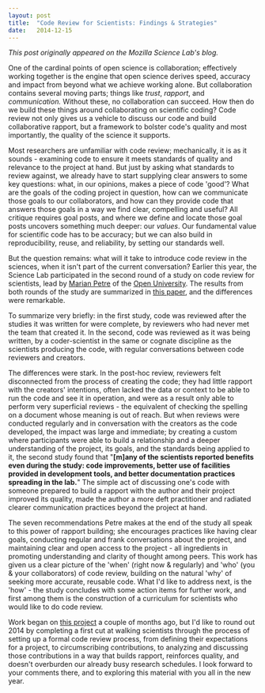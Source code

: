 ```yaml
---
layout: post
title:  "Code Review for Scientists: Findings & Strategies"
date:   2014-12-15
---
```


*This post originally appeared on the Mozilla Science Lab's blog.*

One of the cardinal points of open science is collaboration; effectively working together is the engine that open science derives speed, accuracy and impact from beyond what we achieve working alone. But collaboration contains several moving parts; things like <em>trust</em>, <em>rapport</em>, and <em>communication. </em>Without these, no collaboration can succeed. How then do we build these things around collaborating on scientific coding? Code review not only gives us a vehicle to discuss our code and build collaborative rapport, but a framework to bolster code's quality and most importantly, the quality of the science it supports.

Most researchers are unfamiliar with code review; mechanically, it is as it sounds - examining code to ensure it meets standards of quality and relevance to the project at hand. But just by asking what standards to review against, we already have to start supplying clear answers to some key questions: what, in our opinions, makes a piece of code 'good'? What are the goals of the coding project in question, how can we communicate those goals to our collaborators, and how can they provide code that answers those goals in a way we find clear, compelling and useful? All critique requires goal posts, and where we define and locate those goal posts uncovers something much deeper: our <em>values</em>. Our fundamental value for scientific code has to be accuracy; but we can also build in reproducibility, reuse, and reliability, by setting our standards well.

But the question remains: what will it take to introduce code review in the sciences, when it isn't part of the current conversation? Earlier this year, the Science Lab participated in the second round of a study on code review for scientists, lead by <a title="petre" href="http://www.computing.open.ac.uk/People/m.petre" target="_blank">Marian Petre</a> of the <a title="openUniversity" href="http://www.open.ac.uk/" target="_blank">Open University</a>. The results from both rounds of the study are summarized in <a title="codeReview" href="http://arxiv.org/pdf/1407.5648v2.pdf" target="_blank">this paper</a>, and the differences were remarkable.

To summarize very briefly: in the first study, code was reviewed after the studies it was written for were complete, by reviewers who had never met the team that created it. In the second, code was reviewed as it was being written, by a coder-scientist in the same or cognate discipline as the scientists producing the code, with regular conversations between code reviewers and creators.

The differences were stark. In the post-hoc review, reviewers felt disconnected from the process of creating the code; they had little rapport with the creators' intentions, often lacked the data or context to be able to run the code and see it in operation, and were as a result only able to perform very superficial reviews - the equivalent of checking the spelling on a document whose meaning is out of reach. But when reviews were conducted regularly and in conversation with the creators as the code developed, the impact was large and immediate; by creating a custom where participants were able to build a relationship and a deeper understanding of the project, its goals, and the standards being applied to it, the second study found that "<strong>[m]any of the scientists reported benefits even during the study: code improvements, better use of facilities provided in development tools, and better documentation practices spreading in the lab.</strong>" The simple act of discussing one's code with someone prepared to build a rapport with the author and their project improved its quality, made the author a more deft practitioner and radiated clearer communication practices beyond the project at hand.

The seven recommendations Petre makes at the end of the study all speak to this power of rapport building; she encourages practices like having clear goals, conducting regular and frank conversations about the project, and maintaining clear and open access to the project - all ingredients in promoting understanding and clarity of thought among peers. This work has given us a clear picture of the 'when' (right now &amp; regularly) and 'who' (you &amp; your collaborators) of code review, building on the natural 'why' of seeking more accurate, reusable code. What I'd like to address next, is the 'how' - the study concludes with some action items for further work, and first among them is the construction of a curriculum for scientists who would like to do code review.

Work began on <a title="codeReview" href="https://github.com/mozillascience/codeReview" target="_blank">this project</a> a couple of months ago, but I'd like to round out 2014 by completing a first cut at walking scientists through the process of setting up a formal code review process, from defining their expectations for a project, to circumscribing contributions, to analyzing and discussing those contributions in a way that builds rapport, reinforces quality, and doesn't overburden our already busy research schedules. I look forward to your comments there, and to exploring this material with you all in the new year.